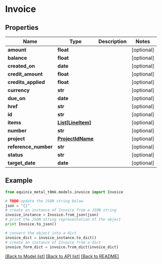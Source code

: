 # Invoice


## Properties
Name | Type | Description | Notes
------------ | ------------- | ------------- | -------------
**amount** | **float** |  | [optional] 
**balance** | **float** |  | [optional] 
**created_on** | **date** |  | [optional] 
**credit_amount** | **float** |  | [optional] 
**credits_applied** | **float** |  | [optional] 
**currency** | **str** |  | [optional] 
**due_on** | **date** |  | [optional] 
**href** | **str** |  | [optional] 
**id** | **str** |  | [optional] 
**items** | [**List[LineItem]**](LineItem.md) |  | [optional] 
**number** | **str** |  | [optional] 
**project** | [**ProjectIdName**](ProjectIdName.md) |  | [optional] 
**reference_number** | **str** |  | [optional] 
**status** | **str** |  | [optional] 
**target_date** | **date** |  | [optional] 

## Example

```python
from equinix_metal_t0mk.models.invoice import Invoice

# TODO update the JSON string below
json = "{}"
# create an instance of Invoice from a JSON string
invoice_instance = Invoice.from_json(json)
# print the JSON string representation of the object
print Invoice.to_json()

# convert the object into a dict
invoice_dict = invoice_instance.to_dict()
# create an instance of Invoice from a dict
invoice_form_dict = invoice.from_dict(invoice_dict)
```
[[Back to Model list]](../README.md#documentation-for-models) [[Back to API list]](../README.md#documentation-for-api-endpoints) [[Back to README]](../README.md)



